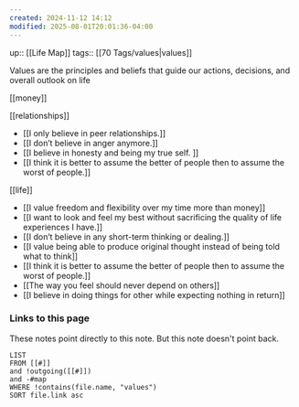```yaml
---
created: 2024-11-12 14:12
modified: 2025-08-01T20:01:36-04:00
---
```

up:: [[Life Map]]
tags:: [[70 Tags/values|values]]

Values are the principles and beliefs that guide our actions, decisions, and overall outlook on life

[[money]]

[[relationships]]
- [[I only believe in peer relationships.]]
- [[I don’t believe in anger anymore.]]
- [[I believe in honesty and being my true self. ]]
- [[I think it is better to assume the better of people then to assume the worst of people.]]

[[life]]
- [[I value freedom and flexibility over my time more than money]]
- [[I want to look and feel my best without sacrificing the quality of life experiences I have.]]
- [[I don’t believe in any short-term thinking or dealing.]]
- [[I value being able to produce original thought instead of being told what to think]]
- [[I think it is better to assume the better of people then to assume the worst of people.]]
- [[The way you feel should never depend on others]]
- [[I believe in doing things for other while expecting nothing in return]]



### Links to this page
These notes point directly to this note. But this note doesn't point back.
```dataview
LIST
FROM [[#]]
and !outgoing([[#]])
and -#map
WHERE !contains(file.name, "values")
SORT file.link asc
```
